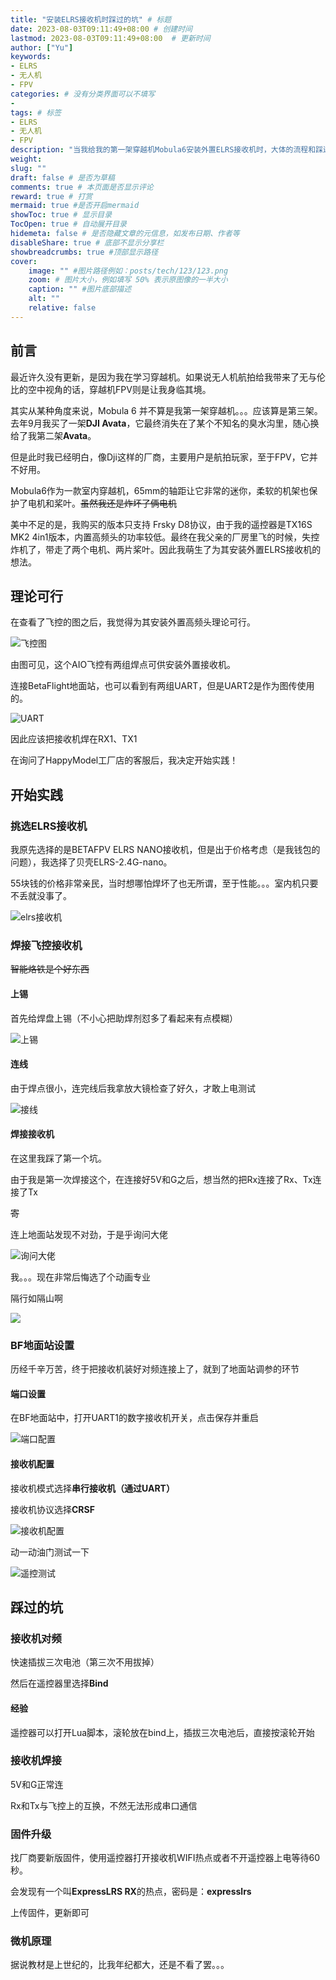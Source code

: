 ```yaml
---
title: "安装ELRS接收机时踩过的坑" # 标题
date: 2023-08-03T09:11:49+08:00	# 创建时间
lastmod: 2023-08-03T09:11:49+08:00	# 更新时间
author: ["Yu"]
keywords: 
- ELRS
- 无人机
- FPV
categories: # 没有分类界面可以不填写
- 
tags: # 标签
- ELRS
- 无人机
- FPV
description: "当我给我的第一架穿越机Mobula6安装外置ELRS接收机时，大体的流程和踩过的坑"
weight:
slug: ""
draft: false # 是否为草稿
comments: true # 本页面是否显示评论
reward: true # 打赏
mermaid: true #是否开启mermaid
showToc: true # 显示目录
TocOpen: true # 自动展开目录
hidemeta: false # 是否隐藏文章的元信息，如发布日期、作者等
disableShare: true # 底部不显示分享栏
showbreadcrumbs: true #顶部显示路径
cover:
    image: "" #图片路径例如：posts/tech/123/123.png
    zoom: # 图片大小，例如填写 50% 表示原图像的一半大小
    caption: "" #图片底部描述
    alt: ""
    relative: false
---
```


## 前言

最近许久没有更新，是因为我在学习穿越机。如果说无人机航拍给我带来了无与伦比的空中视角的话，穿越机FPV则是让我身临其境。

其实从某种角度来说，Mobula 6 并不算是我第一架穿越机。。。应该算是第三架。去年9月我买了一架**DJI Avata**，它最终消失在了某个不知名的臭水沟里，随心换给了我第二架**Avata**。

但是此时我已经明白，像Dji这样的厂商，主要用户是航拍玩家，至于FPV，它并不好用。

Mobula6作为一款室内穿越机，65mm的轴距让它非常的迷你，柔软的机架也保护了电机和桨叶。~~虽然我还是炸坏了俩电机~~

美中不足的是，我购买的版本只支持 Frsky D8协议，由于我的遥控器是TX16S MK2 4in1版本，内置高频头的功率较低。最终在我父亲的厂房里飞的时候，失控炸机了，带走了两个电机、两片桨叶。因此我萌生了为其安装外置ELRS接收机的想法。

## 理论可行

在查看了飞控的图之后，我觉得为其安装外置高频头理论可行。

![飞控图](/img/posts/安装ELRS接收机时踩过的坑/CrazybeeF4LiteAIO接线图.jpg)

由图可见，这个AIO飞控有两组焊点可供安装外置接收机。

连接BetaFlight地面站，也可以看到有两组UART，但是UART2是作为图传使用的。

![UART](/img/posts/安装ELRS接收机时踩过的坑/UART.png)

因此应该把接收机焊在RX1、TX1

在询问了HappyModel工厂店的客服后，我决定开始实践！

## 开始实践

### 挑选ELRS接收机

我原先选择的是BETAFPV ELRS NANO接收机，但是出于价格考虑（是我钱包的问题），我选择了贝壳ELRS-2.4G-nano。

55块钱的价格非常亲民，当时想哪怕焊坏了也无所谓，至于性能。。。室内机只要不丢就没事了。

![elrs接收机](/img/posts/安装ELRS接收机时踩过的坑/elrs接收机.jpg)

### 焊接飞控接收机

~~智能烙铁是个好东西~~

#### 上锡

首先给焊盘上锡（不小心把助焊剂怼多了看起来有点模糊）

![上锡](/img/posts/安装ELRS接收机时踩过的坑/上锡.jpg)

#### 连线

由于焊点很小，连完线后我拿放大镜检查了好久，才敢上电测试

![接线](/img/posts/安装ELRS接收机时踩过的坑/接线.jpg)

#### 焊接接收机

在这里我踩了第一个坑。

由于我是第一次焊接这个，在连接好5V和G之后，想当然的把Rx连接了Rx、Tx连接了Tx     

~~寄~~

连上地面站发现不对劲，于是乎询问大佬

![询问大佬](/img/posts/安装ELRS接收机时踩过的坑/询问大佬.jpg)

我。。。现在非常后悔选了个动画专业

隔行如隔山啊

![](/img/posts/安装ELRS接收机时踩过的坑/表情包.jpg)

### BF地面站设置

历经千辛万苦，终于把接收机装好对频连接上了，就到了地面站调参的环节

#### 端口设置

在BF地面站中，打开UART1的数字接收机开关，点击保存并重启

![端口配置](/img/posts/安装ELRS接收机时踩过的坑/端口配置.png)

#### 接收机配置

接收机模式选择**串行接收机（通过UART）**

接收机协议选择**CRSF**

![接收机配置](/img/posts/安装ELRS接收机时踩过的坑/接收机配置.png)

动一动油门测试一下

![遥控测试](/img/posts/安装ELRS接收机时踩过的坑/遥控测试.png)

## 踩过的坑

### 接收机对频

快速插拔三次电池（第三次不用拔掉）

然后在遥控器里选择**Bind**

#### 经验

遥控器可以打开Lua脚本，滚轮放在bind上，插拔三次电池后，直接按滚轮开始

### 接收机焊接

5V和G正常连

Rx和Tx与飞控上的互换，不然无法形成串口通信

### 固件升级

找厂商要新版固件，使用遥控器打开接收机WIFI热点或者不开遥控器上电等待60秒。

会发现有一个叫**ExpressLRS RX**的热点，密码是：**expresslrs**

上传固件，更新即可

### 微机原理

据说教材是上世纪的，比我年纪都大，还是不看了罢。。。

